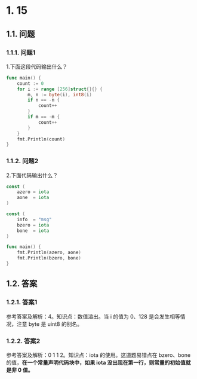 # 1. 15

## 1.1. 问题

### 1.1.1. 问题1

1.下面这段代码输出什么？

```go
func main() {
    count := 0
    for i := range [256]struct{}{} {
        m, n := byte(i), int8(i)
        if n == -n {
            count++
        }
        if m == -m {
            count++
        }
    }
    fmt.Println(count)
}
```

### 1.1.2. 问题2

2.下面代码输出什么？

```go
const (
    azero = iota
    aone  = iota
)

const (
    info  = "msg"
    bzero = iota
    bone  = iota
)

func main() {
    fmt.Println(azero, aone)
    fmt.Println(bzero, bone)
}
```

## 1.2. 答案

### 1.2.1. 答案1

参考答案及解析：4。知识点：数值溢出。当 i 的值为 0、128 是会发生相等情况，注意 byte 是 uint8 的别名。

### 1.2.2. 答案2

参考答案及解析：0 1 1 2。知识点：iota 的使用。这道题易错点在 bzero、bone 的值，**在一个常量声明代码块中，如果 iota 没出现在第一行，则常量的初始值就是非 0 值。**

